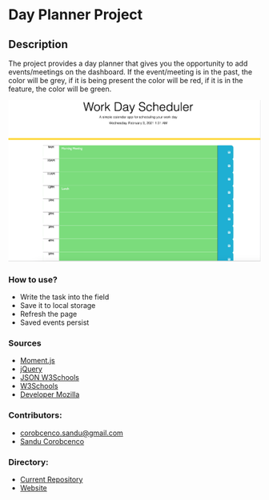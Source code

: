 # Day Planner Project

## Description
The project provides a day planner that gives you the opportunity to add events/meetings on the dashboard. If the event/meeting is in the past, the color will be grey, if it is being present the color will be red, if it is in the feature, the color will be green.




![Home test <768px](/1.png)




### How to use?


- Write the task into the field 
- Save it to local storage 
- Refresh the page
- Saved events persist



### Sources


- [Moment.js](https://momentjs.com/)
- [jQuery](https://learn.jquery.com/)
- [JSON W3Schools](https://www.w3schools.com/js/js_json_intro.asp)
- [W3Schools](https://www.w3schools.com/)
- [Developer Mozilla](https://developer.mozilla.org/en-US/docs/Web/JavaScript)

### Contributors:

* corobcenco.sandu@gmail.com
* [Sandu Corobcenco](https://github.com/SanduCorobcenco)
### Directory:
* [Current Repository](https://github.com/SanduCorobcenco/H5_Day_Planner)
* [Website](https://sanducorobcenco.github.io/H5_Day_Planner/.)
